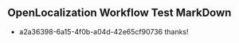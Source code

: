 ## OpenLocalization Workflow Test MarkDown
* a2a36398-6a15-4f0b-a04d-42e65cf90736 thanks!

<!--HONumber=Jul16_HO2-->


